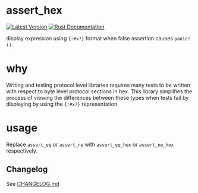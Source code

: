 # assert_hex
[![Latest Version](https://img.shields.io/crates/v/assert_hex.svg)](https://crates.io/crates/assert_hex)
[![Rust Documentation](https://docs.rs/assert_hex/badge.svg)](https://docs.rs/assert_hex)

display expression using `{:#x?}` format when false assertion causes `panic!()`.

# why
Writing and testing protocol level libraries requires many tests to be written
with respect to byte level protocol sections in hex. This library simplifies the process
of viewing the differences between these types when tests fail by displaying by using the
`{:#x?}` representation.

# usage
Replace `assert_eq` or `assert_ne` with `assert_eq_hex` or `assert_ne_hex`
respectively.

## Changelog

See [CHANGELOG.md](https://github.com/wcampbell0x2a/assert_hex/blob/master/CHANGELOG.md)
